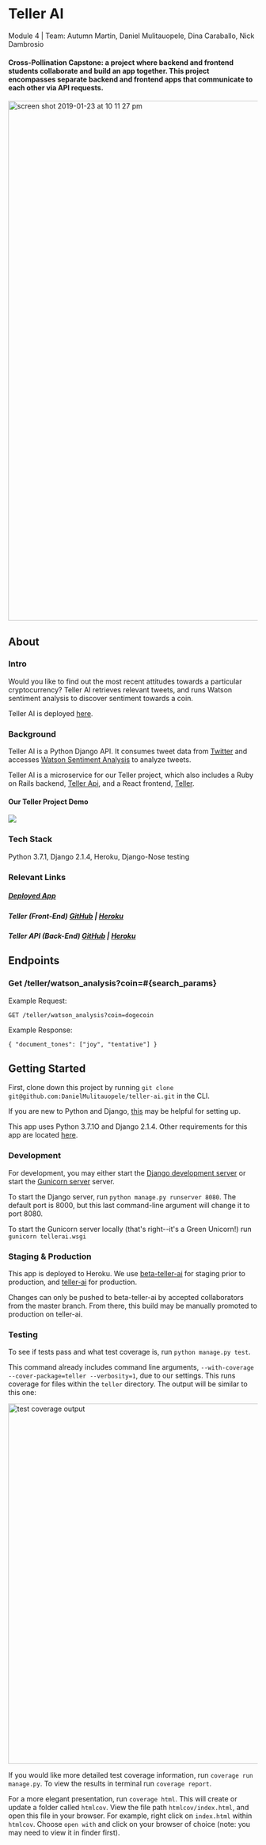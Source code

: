 # Teller AI
Module 4 | Team: Autumn Martin, Daniel Mulitauopele, Dina Caraballo, Nick Dambrosio
#### Cross-Pollination Capstone: a project where backend and frontend students collaborate and build an app together. This project encompasses separate backend and frontend apps that communicate to each other via API requests.

<img width="1050" alt="screen shot 2019-01-23 at 10 11 27 pm" src="https://user-images.githubusercontent.com/36902512/51655922-02722c80-1f5c-11e9-869d-e8ffba6b9b81.png">

## About
### Intro
Would you like to find out the most recent attitudes towards a particular cryptocurrency? Teller AI retrieves relevant tweets, and runs Watson sentiment analysis to discover sentiment towards a coin.

Teller AI is deployed [here](https://teller-ai.herokuapp.com/).

### Background
Teller AI is a Python Django API. It consumes tweet data from [Twitter](https://developer.twitter.com/en/docs.html) and accesses [Watson Sentiment Analysis](https://console.bluemix.net/docs/services/tone-analyzer/index.html#about) to analyze tweets.

Teller AI is a microservice for our Teller project, which also includes a Ruby on Rails backend, [Teller Api](https://teller-api.herokuapp.com/), and a React frontend, [Teller](https://teller.netlify.com/).
#### Our Teller Project Demo

<img src="https://user-images.githubusercontent.com/36902512/51807912-2e3a2e80-224a-11e9-996e-a30dac144aad.gif">

### Tech Stack
Python 3.7.1, Django 2.1.4, Heroku, Django-Nose testing

### Relevant Links
##### [Deployed App](https://teller-ai.herokuapp.com/)

##### Teller (Front-End) [GitHub](https://github.com/DanielMulitauopele/teller) | [Heroku](https://teller.netlify.com/)

##### Teller API (Back-End) [GitHub](https://github.com/DanielMulitauopele/teller-api) | [Heroku](https://teller-api.herokuapp.com/)

## Endpoints

### Get **/teller/watson_analysis?coin=#{search_params}**

Example Request:
```
GET /teller/watson_analysis?coin=dogecoin
```

Example Response:
```
{ "document_tones": ["joy", "tentative"] }
```

## Getting Started

First, clone down this project by running `git clone git@github.com:DanielMulitauopele/teller-ai.git` in the CLI.

If you are new to Python and Django, [this](https://realpython.com/django-setup/) may be helpful for setting up.

This app uses Python 3.7.1O and Django 2.1.4. Other requirements for this app are located [here](https://github.com/DanielMulitauopele/teller-ai/blob/master/requirements.txt).

### Development
For development, you may either start the [Django development server](https://docs.djangoproject.com/en/2.1/intro/tutorial01/) or start the [Gunicorn server](https://github.com/benoitc/gunicorn) server.

To start the Django server, run `python manage.py runserver 8080`. The default port is 8000, but this last command-line argument will change it to port 8080.

To start the Gunicorn server locally (that's right--it's a Green Unicorn!) run `gunicorn tellerai.wsgi`

### Staging & Production
This app is deployed to Heroku. We use [beta-teller-ai](https://beta-teller-ai.herokuapp.com/) for staging prior to production, and [teller-ai](https://teller-ai.herokuapp.com/) for production.

Changes can only be pushed to beta-teller-ai by accepted collaborators from the master branch. From there, this build may be manually promoted to production on teller-ai.

### Testing
To see if tests pass and what test coverage is, run `python manage.py test`.

This command already includes command line arguments, `--with-coverage --cover-package=teller --verbosity=1`, due to our settings. This runs coverage for files within the `teller` directory. The output will be similar to this one:

<img width="728" alt="test coverage output" src="https://user-images.githubusercontent.com/36902512/50577839-5a4ec500-0dee-11e9-899d-97b7dc6dab2e.png">

If you would like more detailed test coverage information, run `coverage run manage.py`. To view the results in terminal run `coverage report`.

For a more elegant presentation, run `coverage html`. This will create or update a folder called `htmlcov`. View the file path `htmlcov/index.html`, and open this file in your browser. For example, right click on `index.html` within `htmlcov`. Choose `open with` and click on your browser of choice (note: you may need to view it in finder first).

